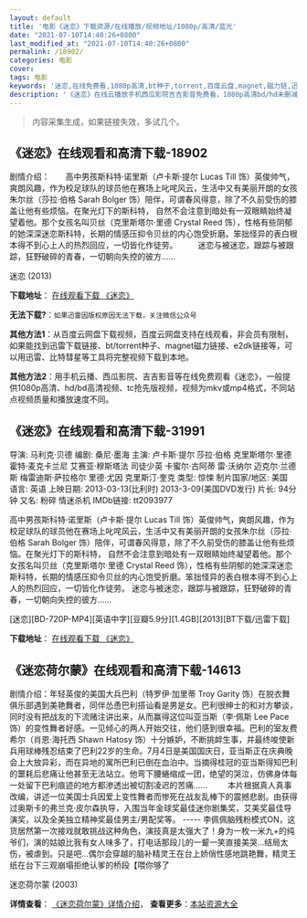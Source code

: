 ```yaml
---
layout: default
title: '电影《迷恋》下载资源/在线播放/视频地址/1080p/高清/蓝光'
date: "2021-07-10T14:40:26+0800"
last_modified_at: "2021-07-10T14:40:26+0800"
permalink: /18902/
categories: 电影
cover:
tags: 电影
keywords: '迷恋,在线免费看,1080p高清,bt种子,torrent,百度云盘,magnet,磁力链,迅雷下载资源'
description: '《迷恋》在线云播放手机西瓜影院吉吉影音免费看，1080p高清bd/hd未删减完整版和tc抢先枪版，mkv/mp4格式，附带bt/torrent种子、magnet/磁力链、百度云盘、网盘资源迅雷下载链接'
---
```


>内容采集生成，如果链接失效，多试几个。


## 《迷恋》在线观看和高清下载-18902

剧情介绍：　　高中男孩斯科特·诺里斯（卢卡斯·提尔 Lucas Till 饰）英俊帅气，爽朗风趣，作为校足球队的球员他在赛场上叱咤风云，生活中又有美丽开朗的女孩朱尔丝（莎拉·伯格 Sarah Bolger 饰）陪伴，可谓春风得意，除了不久前受伤的膝盖让他有些烦恼。在聚光灯下的斯科特， 自然不会注意到暗处有一双眼睛始终凝望着他。那个女孩名叫贝丝（克里斯塔尔·里德 Crystal Reed 饰），性格有些阴郁的她深深迷恋斯科特，长期的情感压抑令贝丝的内心饱受折磨。笨拙怪异的表白根本得不到心上人的热烈回应，一切皆化作徒劳。  　　迷恋与被迷恋，跟踪与被跟踪，狂野破碎的青春，一切朝向失控的彼方……


迷恋 (2013)

**下载地址**： [在线观看下载 《迷恋》](https://www.btbtdy.me/btdy/dy2655.html) 


**无法下载?**：`如果迅雷因版权原因无法下载，关注微信公众号 `

**其他方法1**：从百度云网盘下载视频，百度云网盘支持在线观看，非会员有限制，如果能找到迅雷下载链接、bt/torrent种子、magnet磁力链接、e2dk链接等，可以用迅雷、比特彗星等工具将完整视频下载到本地。

**其他方法2**：用手机云播、西瓜影院、吉吉影音等在线免费观看《迷恋》，一般提供1080p高清、hd/bd高清视频、tc抢先版视频，视频为mkv或mp4格式，不同站点视频质量和播放速度不同。


## 《迷恋》在线观看和高清下载-31991

导演: 马利克·贝德 编剧: 桑尼·墨海 主演: 卢卡斯·提尔 莎拉·伯格 克里斯塔尔·里德 霍特·麦克卡兰尼 艾赛亚·穆斯塔法 司徒少英 卡蜜尔·古阿蒂 雷·沃纳尔 迈克尔·兰德斯 梅雷迪斯·萨拉格尔 里德·尤因 克里斯汀·奎克 类型: 惊悚 制片国家/地区: 美国 语言: 英语 上映日期: 2013-03-13(比利时) 2013-3-09(美国DVD发行) 片长: 94分钟 又名: 粉碎 情迷杀机 IMDb链接: tt2093977

高中男孩斯科特·诺里斯（卢卡斯·提尔 Lucas Till 饰）英俊帅气，爽朗风趣，作为校足球队的球员他在赛场上叱咤风云，生活中又有美丽开朗的女孩朱尔丝（莎拉·伯格 Sarah Bolger 饰）陪伴，可谓春风得意，除了不久前受伤的膝盖让他有些烦恼。在聚光灯下的斯科特， 自然不会注意到暗处有一双眼睛始终凝望着他。那个女孩名叫贝丝（克里斯塔尔·里德 Crystal Reed 饰），性格有些阴郁的她深深迷恋斯科特，长期的情感压抑令贝丝的内心饱受折磨。笨拙怪异的表白根本得不到心上人的热烈回应，一切皆化作徒劳。 迷恋与被迷恋，跟踪与被跟踪，狂野破碎的青春，一切朝向失控的彼方……


[迷恋][BD-720P-MP4][英语中字][豆瓣5.9分][1.4GB][2013][BT下载/迅雷下载]

**下载地址**： [在线观看下载 《迷恋》](https://www.btdx8.com/torrent/crush_2013.html) 


## 《迷恋荷尔蒙》在线观看和高清下载-14613

剧情介绍：年轻英俊的美国大兵巴利（特罗伊·加里蒂 Troy Garity 饰）在脱衣舞俱乐部遇到美艳舞者，同伴怂恿巴利搭讪看是男是女。巴利很绅士的和对方攀谈，同时没有把战友的下流赌注讲出来，从而赢得这位叫亚当斯（李·佩斯 Lee Pace 饰）的变性舞者好感。一见倾心的两人开始交往，他们感到很幸福。巴利的室友费希尔（肖恩·海托西 Shawn Hatosy 饰）十分嫉妒，不断挑衅生事，并最终唆使新兵用球棒残忍结束了巴利22岁的生命。7月4日是美国国庆日，亚当斯正在庆典晚会上大放异彩，而在异地的寓所巴利已倒在血泊中。当摘得桂冠的亚当斯得知巴利的噩耗后悲痛让他甚至无法站立。他弯下腰蜷缩成一团，绝望的哭泣，仿佛身体每一处留下巴利痕迹的地方都渗透出被切割凌迟的苦痛......  　　本片根据真人真事改编，讲述一位美国士兵因爱上变性舞者而惨死在战友乱棒下的震撼悲剧。由获得过奥斯卡的弗兰克·皮尔森执导，入围当年金球奖最佳迷你剧集奖，艾美奖最佳导演奖，以及全美独立精神奖最佳男主/男配奖等。 ----- 李佩佩脑残粉模式ON，这货居然第一次接戏就敢挑战这种角色，演技真是太强大了！身为一枚一米九+的纯爷们，演的姑娘比我有女人味多了，打电话那段儿的一颦一笑直接美哭…结局太伤，被虐到。只是吧...偶尔会穿越的脑补精灵王在台上娇俏性感地跳艳舞，精灵王纸在台下三观崩塌拒绝认爹的桥段【喂你够了


迷恋荷尔蒙 (2003)

**详情查看**： [《迷恋荷尔蒙》详情介绍](/movie/14613/)， **查看更多**：[本站资源大全](/movie/t/all/)

